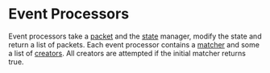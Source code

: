 # Event Processors
Event processors take a [packet](../data_handling/PACKETS.md) and the [state](../data_handling/STATE.md) manager, modify the state and return a list of packets. Each event processor contains a [matcher](MATCHERS.md) and some a list of [creators](CREATORS.md). All creators are attempted if the initial matcher returns true.
